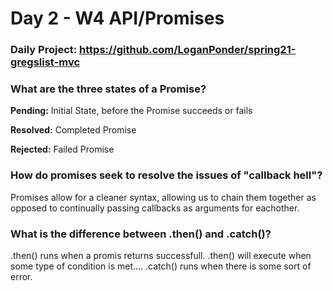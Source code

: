 # Day 2 - W4 API/Promises

### Daily Project: https://github.com/LoganPonder/spring21-gregslist-mvc

### What are the three states of a Promise?
**Pending:** Initial State, before the Promise succeeds or fails 

**Resolved:** Completed Promise

**Rejected:** Failed Promise

### How do promises seek to resolve the issues of "callback hell"?
Promises allow for a cleaner syntax, allowing us to chain them together as opposed to continually passing callbacks as arguments for eachother.

### What is the difference between .then() and .catch()?
.then() runs when a promis returns successfull. .then() will execute when some type of condition is met.... .catch() runs when there is some sort of error. 